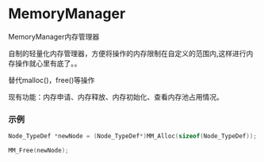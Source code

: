 # MemoryManager
MemoryManager内存管理器

自制的轻量化内存管理器，方便将操作的内存限制在自定义的范围内,这样进行内存操作就心里有底了。。

替代malloc()，free()等操作

现有功能：内存申请、内存释放、内存初始化、查看内存池占用情况。

### 示例
```c
Node_TypeDef *newNode = (Node_TypeDef*)MM_Alloc(sizeof(Node_TypeDef));

MM_Free(newNode);
```
